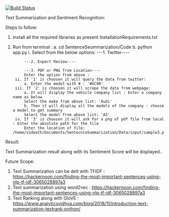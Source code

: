 [![Build Status](https://travis-ci.org/VidwathRHebse/SentenceSummarization.svg?branch=master)](https://travis-ci.org/VidwathRHebse/SentenceSummarization)

Text Summarization and Sentiment Recognition:

Steps to follow:

1. Install all the required libraries as present InstallationRequirements.txt
2. Run from terminal :
   a. cd SentenceSeummarization/Code
   b. python app.py
   	   i. Select from the below options:
   	   		---1. Twitter----

			---2. Expert Review----

			---3. PDF or PNG from Location----
			Enter the option from above : 
		ii. If '1' is choosen it will query the data from twitter:
			a. Enter the model with # : '#XC90'
		iii. If '2' is choosen it will scrape the data from webpage:
			a. It will display the vehicle company list : Enter a company name as below
			Select the make from above list: 'Audi'
			b. Then it will display all the models of the company : choose a model to get summary
			Select the model from above list: 'A3'
		iv. If '3' is choosen it will ask for a png of pdf file from local : Enter the absolute path for the file
			Enter the location of file: /home/vidwath/Documents/SentecnceSummarization/Data/input/sample3.pdf



Result:

Text Summarization result along with its Sentiment Score will be displayed..

Future Scope:

1. Text Summarization can be delt with TFIDF : https://hackernoon.com/finding-the-most-important-sentences-using-nlp-tf-idf-3065028897a3
2. Text summarization using word2vec : https://hackernoon.com/finding-the-most-important-sentences-using-nlp-tf-idf-3065028897a3
3. Text Ranking along with GloVE : https://www.analyticsvidhya.com/blog/2018/11/introduction-text-summarization-textrank-python/

